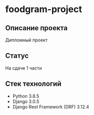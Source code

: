 # foodgram-project

## Описание проекта
Дипломный проект 

## Статус
На сдаче 1 части

## Стек технологий
- Python 3.8.5
- Django 3.0.5
- Django Rest Framework (DRF) 3.12.4